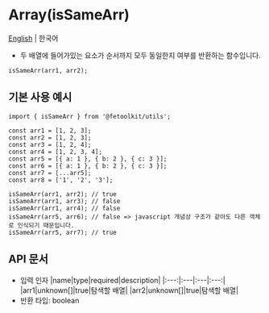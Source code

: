 # Array(isSameArr)

[English](../en/array_issamearr.md) | 한국어

- 두 배열에 들어가있는 요소가 순서까지 모두 동일한지 여부를 반환하는 함수입니다.

```tsx
isSameArr(arr1, arr2);
```

## 기본 사용 예시

```tsx
import { isSameArr } from '@fetoolkit/utils';

const arr1 = [1, 2, 3];
const arr2 = [1, 2, 3];
const arr3 = [1, 2, 4];
const arr4 = [1, 2, 3, 4];
const arr5 = [{ a: 1 }, { b: 2 }, { c: 3 }];
const arr6 = [{ a: 1 }, { b: 2 }, { c: 3 }];
const arr7 = [...arr5];
const arr8 = ['1', '2', '3'];

isSameArr(arr1, arr2); // true
isSameArr(arr1, arr3); // false
isSameArr(arr1, arr4); // false
isSameArr(arr5, arr6); // false => javascript 개념상 구조가 같아도 다른 객체로 인식되기 때문입니다.
isSameArr(arr5, arr7); // true
```

## API 문서

- 입력 인자
  |name|type|required|description|
  |:---:|:---|:---|:---:|
  |arr1|unknown[]|true|탐색할 배열|
  |arr2|unknown[]|true|탐색할 배열|
- 반환 타입: boolean
